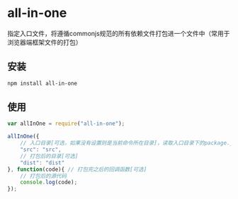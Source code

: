 # all-in-one
指定入口文件，将遵循commonjs规范的所有依赖文件打包进一个文件中（常用于浏览器端框架文件的打包）

## 安装
```bash
npm install all-in-one
```
## 使用
```javascript
var allInOne = require("all-in-one");

allInOne({
    // 入口目录[可选，如果没有设置则是当前命令所在目录]，读取入口目录下的package.json文件，获取打包入口文件、名称、版本等信息
    "src": "src",
    // 打包后的目录[可选]
    "dist": "dist"
}, function(code){ // 打包完之后的回调函数[可选]
    // 打包后的源代码
    console.log(code);
});
```
